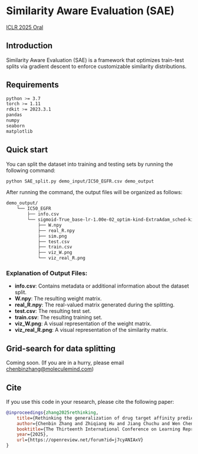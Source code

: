 # Similarity Aware Evaluation (SAE)

[ICLR 2025 Oral](https://openreview.net/forum?id=j7cyANIAxV)

## Introduction
Similarity Aware Evaluation (SAE) is a framework that optimizes train-test splits via gradient descent to enforce customizable similarity distributions.

## Requirements
```bash
python >= 3.7
torch >= 1.11
rdkit >= 2023.3.1
pandas
numpy
seaborn
matplotlib
```

## Quick start
You can split the dataset into training and testing sets by running the following command:

```bash
python SAE_split.py demo_input/IC50_EGFR.csv demo_output
```

After running the command, the output files will be organized as follows:

```bash
demo_output/
    └── IC50_EGFR
        ├── info.csv
        └── sigmoid-True_base-lr-1.00e-02_optim-kind-ExtraAdam_sched-kind-CosineAnnealing_init-kind-custom_lamb-2.03e-03_sigma-0.10_scale-factor-100_bins-[0.00,0.33,0.67,1.00]_seed-233_init-scale-5_max-iters-20000
            ├── W.npy
            ├── real_R.npy
            ├── sim.png
            ├── test.csv
            ├── train.csv
            ├── viz_W.png
            └── viz_real_R.png
```

### Explanation of Output Files:
- **info.csv**: Contains metadata or additional information about the dataset split.
- **W.npy**: The resulting weight matrix.
- **real_R.npy**: The real-valued matrix generated during the splitting.
- **test.csv**: The resulting test set.
- **train.csv**: The resulting training set.
- **viz_W.png**: A visual representation of the weight matrix.
- **viz_real_R.png**: A visual representation of the similarity matrix.

## Grid-search for data splitting
Coming soon. (If you are in a hurry, please email chenbinzhang@moleculemind.com)

## Cite
If you use this code in your research, please cite the following paper:

```bibtex
@inproceedings{zhang2025rethinking,
    title={Rethinking the generalization of drug target affinity prediction algorithms via similarity aware evaluation},
    author={Chenbin Zhang and Zhiqiang Hu and Jiang Chuchu and Wen Chen and JIE XU and Shaoting Zhang},
    booktitle={The Thirteenth International Conference on Learning Representations},
    year={2025},
    url={https://openreview.net/forum?id=j7cyANIAxV}
}
```
